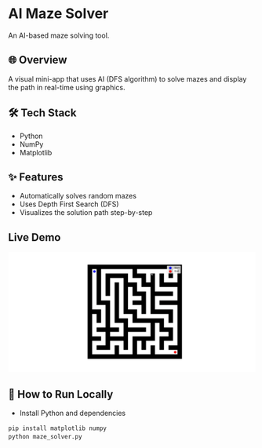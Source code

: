 # AI Maze Solver

An AI-based maze solving tool.

## 🌐 Overview
A visual mini-app that uses AI (DFS algorithm) to solve mazes and display the path in real-time using graphics.

## 🛠 Tech Stack
- Python
- NumPy
- Matplotlib

## ✨ Features
- Automatically solves random mazes
- Uses Depth First Search (DFS)
- Visualizes the solution path step-by-step

## Live Demo
![AI Solver](/demo.gif)

## 🚀 How to Run Locally
- Install Python and dependencies
```bash
pip install matplotlib numpy
python maze_solver.py
